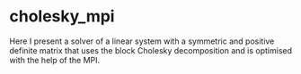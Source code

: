 # cholesky_mpi
Here I present a solver of a linear system with a symmetric and positive definite matrix that uses the block Cholesky decomposition and is optimised with the help of the MPI.
